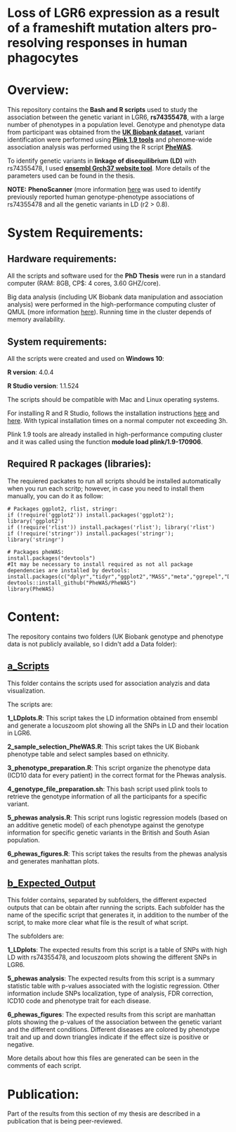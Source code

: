 # Loss of LGR6 expression as a result of a frameshift mutation alters pro-resolving responses in human phagocytes

# Overview: 

This repository contains the **Bash and R scripts** used to study the association between the genetic variant in LGR6, **rs74355478**, with a large number of phenotypes in a population level. Genotype and phenotype data from participant was obtained from the [**UK Biobank dataset**](https://www.ukbiobank.ac.uk/), variant identification were performed using [**Plink 1.9 tools**](https://www.cog-genomics.org/plink/) and phenome-wide association analysis was performed using the R script [**PheWAS**](https://github.com/PheWAS/PheWAS).

To identify genetic variants in **linkage of disequilibrium (LD)** with rs74355478, I used [**ensembl Grch37 website tool**](https://grch37.ensembl.org/Homo_sapiens/Tools/LD?db=core;tl=Gc01pnpSuyUdvsEo-8926382). More details of the parameters used can be found in the thesis.

**NOTE:** **PhenoScanner** (more information [here](http://www.phenoscanner.medschl.cam.ac.uk/) was used to identify previously reported human genotype-phenotype associations of rs74355478 and all the genetic variants in LD (r2 > 0.8).

# System Requirements: 

## Hardware requirements: 

All the scripts and software used for the **PhD Thesis** were run in a standard computer (RAM: 8GB, CP$: 4 cores, 3.60 GHZ/core). 

Big data analysis (including UK Biobank data manipulation and association analysis) were performed in the high-performance computing cluster of QMUL (more information [here](https://docs.hpc.qmul.ac.uk/)). Running time in the cluster depends of memory availability. 

## System requirements:

All the scripts were created and used on **Windows 10**:

**R version**: 4.0.4 

**R Studio version**: 1.1.524

The scripts should be compatible with Mac and Linux operating systems. 

For installing R and R Studio, follows the installation instructions [here](https://www.stats.bris.ac.uk/R/) and [here](https://www.rstudio.com/products/rstudio/download/). With typical installation times on a normal computer not exceeding 3h.

Plink 1.9 tools are already installed in high-performance computing cluster and it was called using the function **module load plink/1.9-170906**.

## Required R packages (libraries): 

The requiered packates to run all scripts should be installed automatically when you run each scritp; however, in case you need to install them manually, you can do it as follow:

```
# Packages ggplot2, rlist, stringr:
if (!require('ggplot2')) install.packages('ggplot2'); library('ggplot2')
if (!require('rlist')) install.packages('rlist'); library('rlist')
if (!require('stringr')) install.packages('stringr'); library('stringr')

# Packages pheWAS:
install.packages("devtools")
#It may be necessary to install required as not all package dependencies are installed by devtools:
install.packages(c("dplyr","tidyr","ggplot2","MASS","meta","ggrepel","DT"))
devtools::install_github("PheWAS/PheWAS")
library(PheWAS)

```
# Content: 

The repository contains two folders (UK Biobank genotype and phenotype data is not publicly available, so I didn't add a Data folder): 

## [a_Scripts](https://github.com/eagomezc/LGR6-frameshift-variant/tree/main/a_Scripts)

This folder contains the scripts used for association analyzis and data visualization. 

The scripts are: 

**1_LDplots.R**: This script takes the LD information obtained from ensembl and generate a locuszoom plot showing all the SNPs in LD and their location in LGR6. 

**2_sample_selection_PheWAS.R**: This script takes the UK Biobank phenotype table and select samples based on ethnicity. 

**3_phenotype_preparation.R**: This script organize the phenotype data (ICD10 data for every patient) in the correct format for the Phewas analysis. 

**4_genotype_file_preparation.sh**: This bash script used plink tools to retrieve the genotype information of all the participants for a specific variant.

**5_phewas analysis.R**: This script runs logistic regression models (based on an additive genetic model) of each phenotype against the genotype information for specific genetic variants in the British and South Asian population. 

**6_phewas_figures.R**: This script takes the results from the phewas analysis and generates manhattan plots.    

## [b_Expected_Output](https://github.com/eagomezc/LGR6-frameshift-variant/tree/main/b_Expected_Output)

This folder contains, separated by subfolders, the different expected outputs that can be obtain after running the scripts. Each subfolder has the name of the specific script that generates it, in addition to the number of the script, to make more clear what file is the result of what script. 

The subfolders are:

**1_LDplots**: The expected results from this script is a table of SNPs with high LD with rs74355478, and locuszoom plots showing the different SNPs in LGR6.

**5_phewas analysis**: The expected results from this script is a summary statistic table with p-values associated with the logistic regression. Other information include SNPs localization, type of analysis, FDR correction, ICD10 code and phenotype trait for each disease. 

**6_phewas_figures**: The expected results from this script are manhattan plots showing the p-values of the association between the genetic variant and the different conditions. Different diseases are colored by phenotype trait and up and down triangles indicate if the effect size is positive or negative. 

More details about how this files are generated can be seen in the comments of each script. 

# Publication:

Part of the results from this section of my thesis are described in a publication that is being peer-reviewed. 





